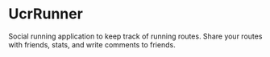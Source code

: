 UcrRunner
=========
Social running application to keep track of running routes. Share your routes with friends, stats, and write comments to friends. 
